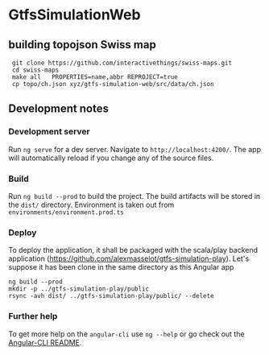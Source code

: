 # GtfsSimulationWeb

## building topojson Swiss map

     git clone https://github.com/interactivethings/swiss-maps.git
     cd swiss-maps
     make all   PROPERTIES=name,abbr REPROJECT=true
     cp topo/ch.json xyz/gtfs-simulation-web/src/data/ch.json

## Development notes
### Development server
Run `ng serve` for a dev server. Navigate to `http://localhost:4200/`. The app will automatically reload if you change any of the source files.

### Build

Run `ng build --prod` to build the project. 
The build artifacts will be stored in the `dist/` directory.
Environment is taken out from `environments/environment.prod.ts` 

### Deploy
To deploy the application, it shall be packaged with the scala/play backend application (https://github.com/alexmasselot/gtfs-simulation-play).
Let's suppose it has been clone in the same directory as this Angular app

    ng build --prod
    mkdir -p ../gtfs-simulation-play/public
    rsync -avh dist/ ../gtfs-simulation-play/public/ --delete


### Further help

To get more help on the `angular-cli` use `ng --help` or go check out the [Angular-CLI README](https://github.com/angular/angular-cli/blob/master/README.md).

